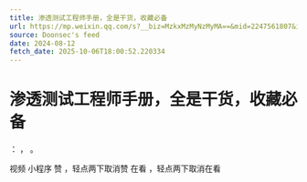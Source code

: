 ```yaml
---
title: 渗透测试工程师手册，全是干货，收藏必备
url: https://mp.weixin.qq.com/s?__biz=MzkxMzMyNzMyMA==&mid=2247561807&idx=1&sn=bcf7b7a2c2b02ec298baeb8e67cdf70c
source: Doonsec's feed
date: 2024-08-12
fetch_date: 2025-10-06T18:00:52.220334
---
```


# 渗透测试工程师手册，全是干货，收藏必备

：
，
。

视频
小程序
赞
，轻点两下取消赞
在看
，轻点两下取消在看